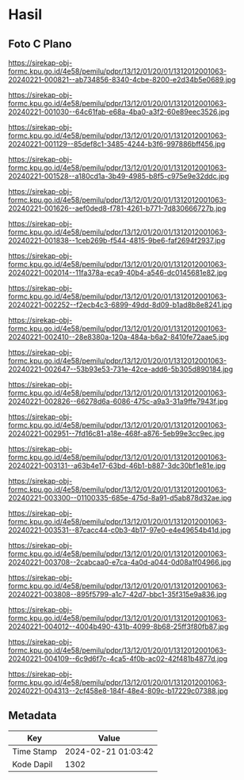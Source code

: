 # Hasil

## Foto C Plano

https://sirekap-obj-formc.kpu.go.id/4e58/pemilu/pdpr/13/12/01/20/01/1312012001063-20240221-000821--ab734856-8340-4cbe-8200-e2d34b5e0689.jpg

https://sirekap-obj-formc.kpu.go.id/4e58/pemilu/pdpr/13/12/01/20/01/1312012001063-20240221-001030--64c61fab-e68a-4ba0-a3f2-60e89eec3526.jpg

https://sirekap-obj-formc.kpu.go.id/4e58/pemilu/pdpr/13/12/01/20/01/1312012001063-20240221-001129--85def8c1-3485-4244-b3f6-997886bff456.jpg

https://sirekap-obj-formc.kpu.go.id/4e58/pemilu/pdpr/13/12/01/20/01/1312012001063-20240221-001528--a180cd1a-3b49-4985-b8f5-c975e9e32ddc.jpg

https://sirekap-obj-formc.kpu.go.id/4e58/pemilu/pdpr/13/12/01/20/01/1312012001063-20240221-001626--aef0ded8-f781-4261-b771-7d830666727b.jpg

https://sirekap-obj-formc.kpu.go.id/4e58/pemilu/pdpr/13/12/01/20/01/1312012001063-20240221-001838--1ceb269b-f544-4815-9be6-faf2694f2937.jpg

https://sirekap-obj-formc.kpu.go.id/4e58/pemilu/pdpr/13/12/01/20/01/1312012001063-20240221-002014--11fa378a-eca9-40b4-a546-dc0145681e82.jpg

https://sirekap-obj-formc.kpu.go.id/4e58/pemilu/pdpr/13/12/01/20/01/1312012001063-20240221-002252--f2ecb4c3-6899-49dd-8d09-b1ad8b8e8241.jpg

https://sirekap-obj-formc.kpu.go.id/4e58/pemilu/pdpr/13/12/01/20/01/1312012001063-20240221-002410--28e8380a-120a-484a-b6a2-8410fe72aae5.jpg

https://sirekap-obj-formc.kpu.go.id/4e58/pemilu/pdpr/13/12/01/20/01/1312012001063-20240221-002647--53b93e53-731e-42ce-add6-5b305d890184.jpg

https://sirekap-obj-formc.kpu.go.id/4e58/pemilu/pdpr/13/12/01/20/01/1312012001063-20240221-002826--66278d6a-6086-475c-a9a3-31a9ffe7943f.jpg

https://sirekap-obj-formc.kpu.go.id/4e58/pemilu/pdpr/13/12/01/20/01/1312012001063-20240221-002951--7fd16c81-a18e-468f-a876-5eb99e3cc9ec.jpg

https://sirekap-obj-formc.kpu.go.id/4e58/pemilu/pdpr/13/12/01/20/01/1312012001063-20240221-003131--a63b4e17-63bd-46b1-b887-3dc30bf1e81e.jpg

https://sirekap-obj-formc.kpu.go.id/4e58/pemilu/pdpr/13/12/01/20/01/1312012001063-20240221-003300--01100335-685e-475d-8a91-d5ab878d32ae.jpg

https://sirekap-obj-formc.kpu.go.id/4e58/pemilu/pdpr/13/12/01/20/01/1312012001063-20240221-003531--87cacc44-c0b3-4b17-97e0-e4e49654b41d.jpg

https://sirekap-obj-formc.kpu.go.id/4e58/pemilu/pdpr/13/12/01/20/01/1312012001063-20240221-003708--2cabcaa0-e7ca-4a0d-a044-0d08a1f04966.jpg

https://sirekap-obj-formc.kpu.go.id/4e58/pemilu/pdpr/13/12/01/20/01/1312012001063-20240221-003808--895f5799-a1c7-42d7-bbc1-35f315e9a836.jpg

https://sirekap-obj-formc.kpu.go.id/4e58/pemilu/pdpr/13/12/01/20/01/1312012001063-20240221-004012--4004b490-431b-4099-8b68-25ff3f80fb87.jpg

https://sirekap-obj-formc.kpu.go.id/4e58/pemilu/pdpr/13/12/01/20/01/1312012001063-20240221-004109--6c9d6f7c-4ca5-4f0b-ac02-42f481b4877d.jpg

https://sirekap-obj-formc.kpu.go.id/4e58/pemilu/pdpr/13/12/01/20/01/1312012001063-20240221-004313--2cf458e8-184f-48e4-809c-b17229c07388.jpg


## Metadata

| Key        | Value               |
| ---------- | ------------------- |
| Time Stamp | 2024-02-21 01:03:42 |
| Kode Dapil | 1302                |



